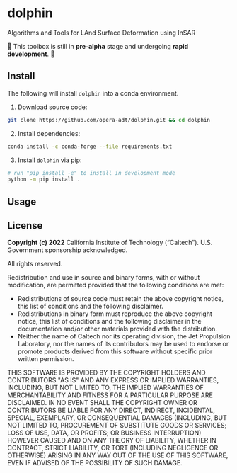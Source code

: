 # dolphin

Algorithms and Tools for LAnd Surface Deformation using InSAR

🚨 This toolbox is still in **pre-alpha** stage and undergoing **rapid development**. 🚨

## Install

The following will install `dolphin` into a conda environment.

1. Download source code:

```bash
git clone https://github.com/opera-adt/dolphin.git && cd dolphin
```

2. Install dependencies:

```bash
conda install -c conda-forge --file requirements.txt
```

3. Install `dolphin` via pip:

```bash
# run "pip install -e" to install in development mode
python -m pip install .
```

## Usage

## License
**Copyright (c) 2022** California Institute of Technology (“Caltech”). U.S. Government
sponsorship acknowledged.

All rights reserved.

Redistribution and use in source and binary forms, with or without modification, are permitted provided
that the following conditions are met:
* Redistributions of source code must retain the above copyright notice, this list of conditions and
the following disclaimer.
* Redistributions in binary form must reproduce the above copyright notice, this list of conditions
and the following disclaimer in the documentation and/or other materials provided with the
distribution.
* Neither the name of Caltech nor its operating division, the Jet Propulsion Laboratory, nor the
names of its contributors may be used to endorse or promote products derived from this software
without specific prior written permission.

THIS SOFTWARE IS PROVIDED BY THE COPYRIGHT HOLDERS AND CONTRIBUTORS "AS
IS" AND ANY EXPRESS OR IMPLIED WARRANTIES, INCLUDING, BUT NOT LIMITED TO,
THE IMPLIED WARRANTIES OF MERCHANTABILITY AND FITNESS FOR A PARTICULAR
PURPOSE ARE DISCLAIMED. IN NO EVENT SHALL THE COPYRIGHT OWNER OR
CONTRIBUTORS BE LIABLE FOR ANY DIRECT, INDIRECT, INCIDENTAL, SPECIAL,
EXEMPLARY, OR CONSEQUENTIAL DAMAGES (INCLUDING, BUT NOT LIMITED TO,
PROCUREMENT OF SUBSTITUTE GOODS OR SERVICES; LOSS OF USE, DATA, OR PROFITS;
OR BUSINESS INTERRUPTION) HOWEVER CAUSED AND ON ANY THEORY OF LIABILITY,
WHETHER IN CONTRACT, STRICT LIABILITY, OR TORT (INCLUDING NEGLIGENCE OR
OTHERWISE) ARISING IN ANY WAY OUT OF THE USE OF THIS SOFTWARE, EVEN IF
ADVISED OF THE POSSIBILITY OF SUCH DAMAGE.

